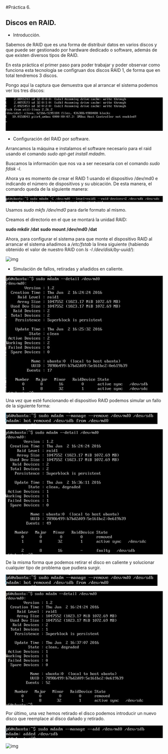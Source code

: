 #Práctica 6. 

## Discos en RAID.

- Introducción. 

Sabemos de RAID que es una forma de distribuir datos en varios discos y que puede ser gestionado por hardware dedicado o software, además de que existen diversos tipos de RAID. 

En esta práctica el primer paso para poder trabajar y poder observar como funciona esta tecnología se configruan dos discos RAID 1, de forma que en total tendremos 3 discos. 

Pongo aquí la captura que demuestra que al arrancar el sistema podemos ver los tres discos: 

![img](https://github.com/maribhez/SWAP_UGR/blob/master/Practicas/Practica6/Capturas/Captura.JPG)

- Configuración del RAID por software. 

Arrancamos la máquina e instalamos el software necesario para el raid usando el comando *sudo apt-get install mdadm*. 
 
Buscamos la información que nos va a ser necesaria con el comando *sudo fdisk -l*. 

Ahora ya es momento de crear el RAID 1 usando el dispositivo /dev/md0 e indicando el número de dispositivos y su ubicación. De esta manera, el comando queda de la siguiente manera: 

![img](https://github.com/maribhez/SWAP_UGR/blob/master/Practicas/Practica6/Capturas/creado_dm0.JPG)

Usamos *sudo mkfs /dev/md0* para darle formato al mismo. 

Creamos el directorio en el que se montará la unidad RAID: 

**sudo mkdir /dat**
**sudo mount /dev/md0 /dat**

Ahora, para configurar el sistema para que monte el dispositivo RAID al arrancar el sistema añadimos a */etc/fstab* la linea siguiente (habiendo obtenido el valor de nuestro RAID con *ls -l /dev/disk/by-uuid/*): 

![img](https://github.com/maribhez/SWAP_UGR/blob/master/Practicas/Practica6/Capturas/linea_a%C3%B1adida.JPG)

- Simulación de fallos, retiradas y añadidos en caliente. 

![img](https://github.com/maribhez/SWAP_UGR/blob/master/Practicas/Practica6/Capturas/estado_md0.JPG)

Una vez que esté funcionando el dispositivo RAID podemos simular un fallo de la siguiente forma: 

![img](https://github.com/maribhez/SWAP_UGR/blob/master/Practicas/Practica6/Capturas/retira_disco.JPG)

![img](https://github.com/maribhez/SWAP_UGR/blob/master/Practicas/Practica6/Capturas/comprobacion_fallo.JPG)

De la misma forma que podemos retirar el disco en caliente y solucionar cualquier tipo de problema que pudiera surgir. 

![img](https://github.com/maribhez/SWAP_UGR/blob/master/Practicas/Practica6/Capturas/retira_disco.JPG)

![img](https://github.com/maribhez/SWAP_UGR/blob/master/Practicas/Practica6/Capturas/comprobacion_retirado.JPG)

Por último, una vez hemos retirado el disco podemos introducir un nuevo disco que reemplace al disco dañado y retirado.

![img](https://github.com/maribhez/SWAP_UGR/blob/master/Practicas/Practica6/Capturas/poneDisco.JPG)

![img](https://github.com/maribhez/SWAP_UGR/blob/master/Practicas/Practica6/Capturas/comprobacion_a%C3%B1adido.JPG)
